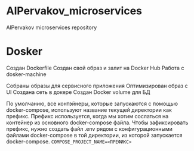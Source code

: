 # AlPervakov_microservices
AlPervakov microservices repository

# Dosker
Создан Dockerfile
Создан свой образ и залит на Docker Hub
Работа с dosker-machine

Собраны образы для сервисного приложения
Оптимизирован образ с UI
Создана сеть в докере
Создан Docker volume для БД

По умолчанию, все контэйнеры, которые запускаются с помощью docker-compose, используют название текущей директории как префикс. Префикс используется, когда мы хотим сослаться на контейнер из основного docker-compose файла. Чтобы зафиксировать префикс, нужно создать файл .env рядом с конфигурационными файлами docker-compose в той директории, из которой запускается docker-compose.
`COMPOSE_PROJECT_NAME=<ПРЕФИКС>`
